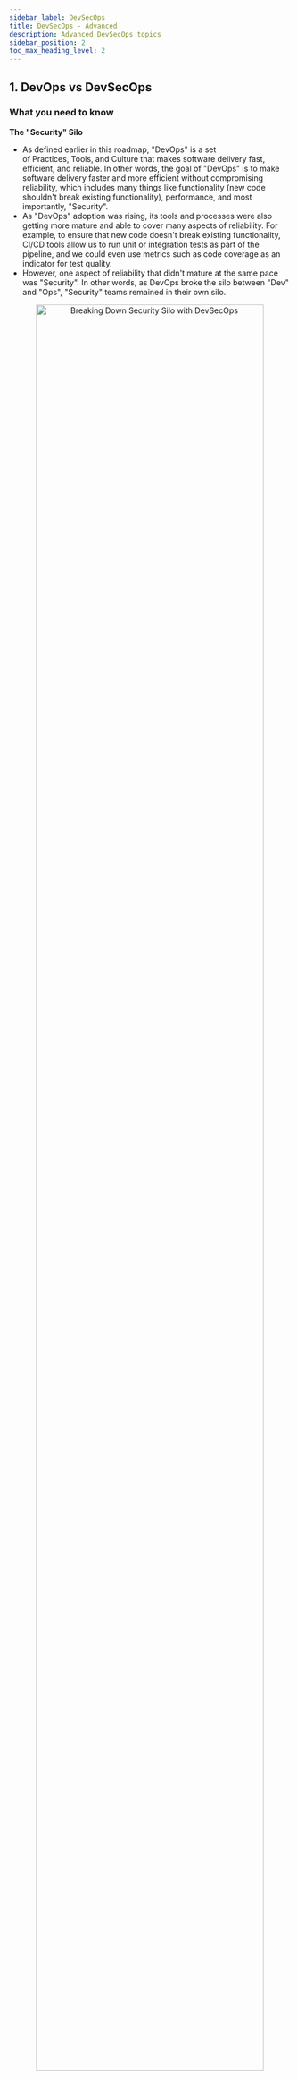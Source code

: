 ```yaml
---
sidebar_label: DevSecOps
title: DevSecOps - Advanced
description: Advanced DevSecOps topics
sidebar_position: 2
toc_max_heading_level: 2
---
```


## 1. DevOps vs DevSecOps

### What you need to know

**The "Security" Silo**

- As defined earlier in this roadmap, "DevOps" is a set of Practices, Tools, and Culture that makes software delivery fast, efficient, and reliable. In other words, the goal of "DevOps" is to make software delivery faster and more efficient without compromising reliability, which includes many things like functionality (new code shouldn't break existing functionality), performance, and most importantly, "Security".
- As "DevOps" adoption was rising, its tools and processes were also getting more mature and able to cover many aspects of reliability. For example, to ensure that new code doesn't break existing functionality, CI/CD tools allow us to run unit or integration tests as part of the pipeline, and we could even use metrics such as code coverage as an indicator for test quality.
- However, one aspect of reliability that didn't mature at the same pace was "Security". In other words, as DevOps broke the silo between "Dev" and "Ops", "Security" teams remained in their own silo.

<p align="center">
  <img class="section-cover-image" title="Breaking Down Security Silo with DevSecOps " alt="Breaking Down Security Silo with DevSecOps " border="0" width="90%" src="/img/breaking-down-security-silo.png"/>
</p>

**Why "Security" falls behind?**

- There are many challenges making it hard for "Security" to be included within the "DevOps" tools and processes. Let's start by exploring some of these challenges

    1. **Human Nature**: When building things, our brains focus on “How things should work” (the happy path), not “What could go wrong”, and hence, Security is usually overlooked.
    2. **Nature of Software**: Software is built on many layers, abstractions, and dependencies. Security issues can be caused by one of these underlying components (e.g., open-source dependencies, cloud configuration, or even the CI/CD pipeline itself). Hence, to secure an application, we need to unpack all of these layers and abstractions and ensure they are properly configured.
    <p align="center">
    <img title="Application Layers" alt="Application Layers" border="0" width="90%" src={require('./application-layers.png').default} />
    </p>

    3. **Nature of security issues**: 
        * Security issues are rarer than other types of bugs (e.g., stability or performance), but are usually more impactful.
        * Security issues could exist for years without detection, and when discovered, the person fixing the problem is usually not the same person who introduced it.
        * This dilutes the normal “trial and error” learning process, which makes learning much slower.
    4. **Nature of security tools**:
        * Until recently, many security tools were built focusing on manual usage rather than automation. This makes it harder to include in a CI/CD pipeline.
        * Most security tools produce a lot of false positives, making it hard to use for automating decisions (e.g., failing a build pipeline) without a significant amount of tuning.
        * Most security tools don't cover many of the business logic security issues (e.g., authorization), leading to many false negatives if we solely rely on them.

**Adding "Sec" to "DevOps"**

That is why "DevSecOps" was needed to focus on overcoming the above challenges and include "Security" within the "DevOps" tools and processes. In other words, the goal of "DevSecOps" is to integrate "Security" into all the stages of the SDLC (Software Development Lifecycle) without compromising speed and efficiency (which are the main goals of DevOps).

## 2. Defining: Identifying the Threats

### What you need to know

- To be able to verify an application is "Secure" we need to first define what "Secure", means for this application. This is one of the hardest challenges of "Security", as we can't say something is "Secure" without clarifying what it is "Secure" from.

<p align="center">
  <img title="Security Definition" alt="Security Definition" border="0" width="90%" src={require('./security-definition.png').default} />
</p>

- In other words, to define "Security" we need to identify the main security threats that could affect the application, and identifying the security controls that need to be implemented to mitigate these threats.
- The process of identifying the main threats and their corresponding security controls is called "Threat Modeling", and will be discussed in more detail shortly.

**When to Start Planning For Security?**

- Ideally, we should start planning for Security during the "Design" phase. The earlier the better, as the later a security issue is discovered, the higher the cost of fixing it becomes, this includes time, effort, lost revenue ... etc.

<p align="center">
  <img class="section-cover-image" title="Different Types of Quality Models" alt="Shif-Left and Shfit-Right Quality Models" border="0" width="90%" src="/img/quality-models.png"/>
</p>

**Threat Modeling**

- As mentioned above, "Threat Modeling" is how we define what "Secure" means for our application by defining the main threats, and the corresponding mitigations (security control), and hence is the most critical aspect of "DevSecOps". The goal of a "Threat Model" is to answer the following questions:
    1. What are we working on? -> The Scope
    2. What can go wrong? -> The Threats
    3. What are we going to do about it? -> The Mitigations
    4. Did we do a good job?
- Threat modeling should be performed during the Design phase once the technical scope of the application is determined, and needs to be done in meetings including stakeholders from the software engineering team, the security team, and any other teams involved in the design (e.g. the platform team if we are using a cloud service).
- The output of Threat modeling is a list of threats and their corresponding mitigations. Example: 
    > **Threat**: Unauthorized access to our API could lead to customer data exposure or tampering.
    >
    > **Mitigation**: We are performing authentication for all requests through the `Authorization` header, and we are verifying that the authenticated user has access to the resource the API is being used for.

### Resources

- [Threat Modeling: Designing for Security by Adam Shostack](https://www.amazon.com/Threat-Modeling-Designing-Adam-Shostack/dp/1118809998)
- [Threat Modeling Training Course - Practical DevSecOps](https://www.practical-devsecops.com/certified-threat-modeling-professional/)
- [Threat Modeling Handbook](https://medium.com/@mohamed.osama.aboelkheir/list/threat-modeling-handbook-309a70ec273f)
- [Threat model Template](https://www.notion.com/templates/threat-model)

## 3. Verifying: DevSecOps Processes and Tools

### What you need to know

- Once the main threats and their corresponding security controls are identified, we can verify "Security" by adding tests, tools, and/or processes to our DevOps pipeline or as separate scheduled jobs to continuously verify these security controls to ensure they are implemented correctly and that new code or configuration changes don't break them in the future.
In other words, one of the outputs of the "Threat Model" should be a continuous testing plan that covers the mitigations of high-impact threats or those that are highly likely to be broken by future code or configuration changes.
- There are some different categories of tools we could choose from to create this testing plan, depending on the mitigations we want to cover.

#### 3.1 Unit and Integration Tests

- Unit and integration tests is a very useful tool to use to test some of the most important and most recurring category of mitigations, like authentication, authorization, CSRF protection and other mitigations related to business logic. This is mainly because, as mentioned earlier, most security tools (e.g. SAST and DAST) usually miss this category of issues.
- For example, as an integration test, testing authentication for a Django application.

    ```python
    from django.test import TestCase, Client

    class ShareAPIViewTestCase(TestCase):
        def setUp(self):
            self.client = Client()

        def test_missing_session_cookie(self):
            """Test that a 401 response is returned when the session cookie is missing"""
            response = self.client.get('/api/share/')
            self.assertEqual(response.status_code, 401)

        def test_valid_cookie_different_user_file(self):
            """Test that a 403 response is returned when a valid cookie for user 1 is provided and the file_id input
            parameter is a valid id of a file owned by a different user"""
            # Assuming you have a function or method to generate a valid session for a user
            self.client.login(username='user1', password='password1')

            # Assuming you have a function or method to create a file owned by a different user
            file_id = create_file_for_different_user()

            response = self.client.get('/api/share/', {'file_id': file_id})
            self.assertEqual(response.status_code, 403)
    ```
- You can find more details about writing unit and integration tests in this roadmap:
    * [3.4 Code - Writing Unit Tests](https://devopsroadmap.io/foundations/module-03/?_highlight=unit&_highlight=tests#34-code---writing-unit-tests)
    * [5.3 Code - Writing Integration Tests](https://devopsroadmap.io/foundations/module-05/?_highlight=integration#53-code---writing-integration-tests)

#### 3.2 SAST (Static application security testing)

- Another useful category of security tools is SAST, which scans the code for common patterns that could lead to security issues. This is usually useful for identifying dangerous functions such as:
    * A raw SQL query defined using user input could lead to [SQL injection](https://cheatsheetseries.owasp.org/cheatsheets/SQL_Injection_Prevention_Cheat_Sheet.html).
    * A command defined using user input could lead to [Command injection](https://cheatsheetseries.owasp.org/cheatsheets/OS_Command_Injection_Defense_Cheat_Sheet.html).
- For example, the below route has an [Open-redirect](https://cheatsheetseries.owasp.org/cheatsheets/Unvalidated_Redirects_and_Forwards_Cheat_Sheet.html) vulnerability as it passes user input (the `url` query parameter) to the dangerous function `res.redirect`. 

    ```javascript
    app.get('/users/:id', (req, res) => {
        const userId = Number(req.params.id);
        const user = users.find((user) => user.id === userId);
        console.log(req.query)
        if (!user) {
            if (req.query.url) {
                res.redirect(req.query.url);
            } else {
                res.redirect('https://www.example.com');
            }
        } else {
            res.json(user);
        }
    });
    ```

    A SAST (Semgrep in this example) scan for this produces the following finding:

    ```bash
    $ semgrep scan

    ┌──── ○○○ ────┐
    │ Semgrep CLI │
    └─────────────┘
    [...]
        ❯❱ javascript.express.security.audit.express-open-redirect.express-open-redirect
            The application redirects to a URL specified by user-supplied input `req` that is not validated.
            This could redirect users to malicious locations. Consider using an allow-list approach to validate
            URLs, or warn users they are being redirected to a third-party website.
            Details: https://sg.run/EpoP

            29┆ res.redirect(req.query.url);
    ```
- However, it is essential to note that SAST tools usually generate a lot of false positives, so it is not recommended to block your CI/CD pipeline on SAST findings, as it could get pretty noisy.
- Here is the recommended approach:
    * A daily full repo SAST scan, with a specific team accountable for triaging and fixing new findings coming out of this scan.
    * An incremental PR/MR scan that scans new code for newly introduced findings, and adds the findings as comments to the PR/MR.
    * In the CI/CD pipeline, only the block of the findings related to high-impact mitigations is identified in the threat model. E.g., only for rules related to SQL injection findings that have been tested and verified not to generate false positives.
- Here are some SAST tools to explore:
    * [Semgrep](https://semgrep.dev/index.html): Allows writing custom rules, and customizing which rules to run which makes it flexible and easy to adapt to your threat model mitigations. Has a free community edition, but most versions (e.g., [cross-file analysis](https://semgrep.dev/docs/semgrep-code/semgrep-pro-engine-intro),  [PR scans](https://semgrep.dev/docs/semgrep-appsec-platform/github-pr-comments), [AI Assistant](https://semgrep.dev/docs/semgrep-assistant/overview) for auto-triage and auto-fix) are in the paid version.
    * [OpenGrep](https://www.opengrep.dev/): An open-source fork of Semgrep's community edition.
    * [QwietAI](https://qwiet.ai/): Uses a code property graph to identify vulnerabilities, which makes theoretically makes it able to reduce false positives and identify more complex vulnerabilities (e.g. cross file vulnerabilities).
    * [Corgea](https://corgea.com/): Besides using AI to triage and fix other tools' SAST findings, it use AI to scan the code which makes it able to identify business logic issues through ([BLAST](https://corgea.com/blog/introducing-blast-the-future-of-security-testing-is-here)).
- The following are more resources about SAST:
    * [How to “Shift-Left” SAST scans (Semgrep as an example) | by Mohamed AboElKheir | AppSec Untangled | Medium](https://medium.com/appsec-untangled/how-to-shift-left-sast-scans-semgrep-as-an-example-56f4428c31d3)
    * [How AI Code Scanning Breaks SAST’s Limits - Corgea as an Example | by Mohamed AboElKheir | AppSec Untangled | Medium](https://medium.com/appsec-untangled/how-ai-code-scanning-breaks-sasts-limits-corgea-as-an-example-6f8c9424f165)

#### 3.3 DAST (Dynamic application security testing)

- DAST analyzes the application by simulating attacks and observing how the application responds to find potential vulnerabilities. Unlike SAST, this doesn't need access to the code of the application.
- [Burp Suite](https://portswigger.net/burp/enterprise) and [OWASP ZAP](https://www.zaproxy.org/) are the most popular DAST tools. However, they don't work well with modern applications (e.g., SPA such as React) and are not optimized to work within CI/CD pipelines, as they are usually time-consuming and noisy.
- There are some more recent DAST tools worth exploring, like [Escape](https://escape.tech/) and [Akto API Security](https://www.akto.io/), which are more equipped to handle modern applications and APIs, but generally it is still recommended to run DAST as a separate scheduled job rather than within your CI/CD pipeline.

#### 3.4 IAST (Interactive application security testing)

- IAST is a hybrid approach that tests applications dynamically by simulating attacks like DAST. It also integrates directly with the application's runtime to observe the application's behavior during execution. This allows IAST to produce better findings and add more context to the findings (e.g., the file and line of code where the dangerous function exists).
- Like DAST, it is recommended that you run IAST as a separate scheduled job rather than within your CI/CD pipeline.
- To try IAST, you could start with the free community edition of [Contrast Security](https://docs.contrastsecurity.com/en/community-edition--ce-.html).

:::tip
Note that you don't necessarily have to use all types of security scanning tools, such as SAST, DAST, and IAST. Start with the most important mitigations in your threat model and select the tool that gives you the best coverage. If unsure, starting with SAST is usually the easiest path.
:::

#### 3.5 Secret Scanning

Another important threat is hard-coded credentials/secrets in your code, which could expose these credentials and whatever data they have access to. This is especially dangerous in open-source repos. Hence, using a tool that scans your repos for secrets is recommended.
- [TruffleHog](https://github.com/trufflesecurity/trufflehog) is an open source tool that can be used for secret scanning, and there are also some paid solutions, such as [GitGuardian](https://www.gitguardian.com/) and [Semgrep Secrets](http://semgrep.dev/products/semgrep-secrets/).

#### 3.6 SCA (Software Composition Analysis)

- As mentioned earlier, the security of an application doesn't rely only on the application code, but also on all of the underlying layers and abstractions. One of those layers that needs to be secured is the open source packages (npm, pip, maven, etc.) used by the application as direct or indirect dependencies, as vulnerabilities affecting any of these packages could potentially also be used to attack the application using the package.
- Hence, it is recommended to use SCA tools to scan your application to get the list of open source dependencies, their current versions, and any known vulnerabilities that affect these versions.
- For that, we could use tools such as [Dependabot](https://github.com/dependabot) or [Snyk](https://snyk.io/product/open-source-security-management/), but as most SCA tools generate a huge number of alerts, it is recommended to explore tools that perform "Reachability Analysis" such as [Coana](https://www.coana.tech/) (Recently acquired by [Socket.dev](https://socket.dev/)) or [Endor Labs](https://www.endorlabs.com/).
- Reachability analysis is the automated analysis of the code and its dependencies to determine whether the vulnerable parts of the code (e.g., the vulnerable function) in the package with the known vulnerability are reachable from the application code. This enables us to dismiss 70-90% of the alerts, as in many cases, the vulnerability in the dependency is not reachable. For more details about "Reachability Analysis", you can check this [post](https://medium.com/appsec-untangled/how-reachability-analysis-can-help-with-open-source-vulnerabilities-mess-coana-as-an-example-54c55ba74cde). 

#### 3.7 Container Vulnerability Scanning

- Another layer that also needs to be secured is the container images being used, as similar to open source packages, container image packages (e.g. deb or apk packages) vulnerabilities could affect the application's security.
- A preventive measure would be using distroless container images that don't have unnecessary packages, and are periodically being patched to minimize packages with vulnerabilities, such as [Chainguard Images](https://www.chainguard.dev/containers).
- Besides that, there are tools that could be used to scan your container images for vulnerabilities, such as [Trivy](https://github.com/aquasecurity/trivy), [Grype](https://github.com/anchore/grype), or [Docker Scout](https://docs.docker.com/scout/).
- It is recommended to use these scanners as part of the container image build pipeline, as well as a scheduled job to cover newly discovered vulnerabilities.

#### 3.8 Cloud Configuration Scanning

- Similarly, if you are deploying your application on a Cloud provider (e.g., AWS, GCP, or Azure), misconfiguring the Cloud Services could affect the security of your application (e.g., making an S3 bucket with sensitive data public could expose this sensitive data).

- Hence, it is recommended to scan your Cloud Service configuration periodically for misconfigurations, and for that you can use tools such as [checkov](https://github.com/bridgecrewio/checkov), [cloudsploit](https://github.com/aquasecurity/cloudsploit), or [Scout Suite](https://github.com/nccgroup/ScoutSuite)

#### 3.9 SCM and CI/CD Configuration Scanning

- Another layer that could introduce vulnerabilities is the SCM (e.g., github) or CI/CD tools (e.g., GitHub Actions or CircleCI). e.g.:
    * Missing branch protection could allow an attacker to add malicious code to your repo.
    * A compromised GitHub Actions package (e.g., the `tj-actions/changed-files` [compromise](https://semgrep.dev/blog/2025/popular-github-action-tj-actionschanged-files-is-compromised/)) could expose your production secrets or credentials.
- Hence, it is recommended to scan the configuration of your SCM and CI/CD tools, and for that, you could use tools such as [legitify](https://github.com/Legit-Labs/legitify).

:::tip
You can find a [sample service and its threat model](https://typical-braid-834.notion.site/Threat-Model-File-Upload-Service-Sample-6b2c52bef2194cf18917ce9fbb818d6a), and the [steps followed to create the threat model](https://medium.com/@mohamed.osama.aboelkheir/list/threat-modeling-handbook-309a70ec273f). Under "Step 6 - Create Tests to Continuously Verify Mitigations," you can find some examples of how the threat model was used to create a DevSecOps testing plan.
:::

**Summary**

- To recap, the goal of "DevSecOps" is to make security move at the same pace as DevOps, and for this to happen we need to have a clear definition of what our application(s) need to be secure from (the threats), and the controls that we need to implement to protect against them (the mitigations). Then we need to select the right tools and processes to help us verify that these controls are working as expected across all the application layers.
- Finally, here is a diagram that summarizes the DevSecOps tools and processes mentioned above, mapping them to the application's different layers.

<p align="center">
  <img title="DevSecOps Tools and Processes" alt="CDevSecOps Tools and Processes" border="0" width="90%" src={require('./application-layers-security-tools.png').default} />
</p>


### Resources

-  [Certified DevSecOps Professional (CDP) Course](https://www.practical-devsecops.com/certified-devsecops-professional/): A hands-on DevSecOps Certification Course mainly relying on labs.
- [Using Threat Modeling to Create a DevSecOps plan](https://www.youtube.com/watch?v=XvraqRRjHjQ&t=900s): A talk about using Threat Modeling to create a DevSecOps plan.
- [Ultimate DevSecOps library](https://github.com/sottlmarek/DevSecOps): A library that contains a list of tools and methodologies accompanied with resources.
- [Awesome DevSecOps](https://github.com/devsecops/awesome-devsecops): An authoritative list of awesome DevSecOps tools with the help from community experiments and contributions.
- [DevSecOp University](https://www.practical-devsecops.com/devsecops-university/): A comprehensive collection of DevSecOps learning resources like books, tutorials, infographics, tools, and much more.
